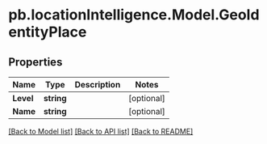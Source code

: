 # pb.locationIntelligence.Model.GeoIdentityPlace
## Properties

Name | Type | Description | Notes
------------ | ------------- | ------------- | -------------
**Level** | **string** |  | [optional] 
**Name** | **string** |  | [optional] 

[[Back to Model list]](../README.md#documentation-for-models) [[Back to API list]](../README.md#documentation-for-api-endpoints) [[Back to README]](../README.md)

